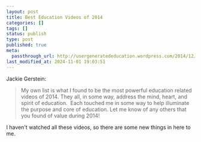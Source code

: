 ```yaml
---
layout: post
title: Best Education Videos of 2014
categories: []
tags: []
status: publish
type: post
published: true
meta:
  passthrough_url: http://usergeneratededucation.wordpress.com/2014/12/18/best-education-related-videos-of-2014/?utm_content=buffer13e44&utm_medium=social&utm_source=twitter.com&utm_campaign=buffer
last_modified_at: 2024-11-01 19:03:51
---
```


Jackie Gerstein:


>My own list is what I found to be the most powerful education related videos of 2014. They all, in some way, address the mind, heart, and spirit of education.  Each touched me in some way to help illuminate the purpose and core of education. Let me know of any others that you found of value during 2014!



I haven't watched all these videos, so there are some new things in here to me.
